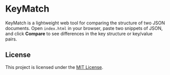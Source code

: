 # KeyMatch

KeyMatch is a lightweight web tool for comparing the structure of two JSON documents. 
Open `index.html` in your browser, paste two snippets of JSON, and click **Compare** to see differences in the key structure or key/value pairs.

## License

This project is licensed under the [MIT License](LICENSE).

